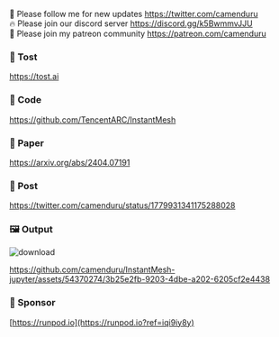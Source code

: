 🐣 Please follow me for new updates https://twitter.com/camenduru <br />
🔥 Please join our discord server https://discord.gg/k5BwmmvJJU <br />
🥳 Please join my patreon community https://patreon.com/camenduru <br />

### 🥪 Tost
https://tost.ai

### 🧬 Code
https://github.com/TencentARC/InstantMesh

### 📄 Paper
https://arxiv.org/abs/2404.07191

### 💬 Post
https://twitter.com/camenduru/status/1779931341175288028

### 🖼 Output

![download](https://github.com/camenduru/InstantMesh-jupyter/assets/54370274/ef6c9924-1501-4e43-ada2-d819fe0e72c6)

https://github.com/camenduru/InstantMesh-jupyter/assets/54370274/3b25e2fb-9203-4dbe-a202-6205cf2e4438

### 🏢 Sponsor
[https://runpod.io](https://runpod.io?ref=iqi9iy8y)
